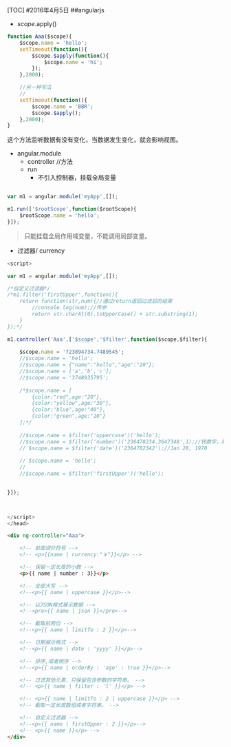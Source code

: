 [TOC]#2016年4月5日##angularjs - $scope.$apply()```jsfunction Aaa($scope){    $scope.name = 'hello';    setTimeout(function(){        $scope.$apply(function(){            $scope.name = 'hi';        });    },2000);    //另一种写法    //    setTimeout(function(){        $scope.name = 'BBR';        $scope.$apply();            },2000);}```这个方法监听数据有没有变化，当数据发生变化，就会影响视图。 - angular.module     + controller //方法     + run         * 不引入控制器，挂载全局变量```jsvar m1 = angular.module('myApp',[]);m1.run(['$rootScope',function($rootScope){    $rootScope.name = 'hello';}]);```>只能挂载全局作用域变量，不能调用局部变量。 - 过滤器/ currency```js<script>var m1 = angular.module('myApp',[]);/*自定义过滤器*//*m1.filter('firstUpper',function(){    return function(str,num){//通过return返回过滤后的结果        //console.log(num);//传参        return str.charAt(0).toUpperCase() + str.substring(1);    }});*/m1.controller('Aaa',['$scope','$filter',function($scope,$filter){        $scope.name = '723894734.7489545';    //$scope.name = 'hello';    //$scope.name = {"name":"hello","age":"20"};    //$scope.name = ['a','b','c'];    //$scope.name = '3748935795';        /*$scope.name = [        {color:"red",age:"20"},        {color:"yellow",age:"30"},        {color:"blue",age:"40"},        {color:"green",age:"10"}    ];*/        //$scope.name = $filter('uppercase')('hello');    //$scope.name = $filter('number')('236478234.3647348',1);//转数字，限制一位。    // $scope.name = $filter('date')('2364782342');//Jan 28, 1970        // $scope.name = 'hello';    //     //$scope.name = $filter('firstUpper')('hello');    }]);</script></head>``````html<div ng-controller="Aaa">    <!-- 前面调价符号 -->    <!-- <p>{{name | currency:"￥"}}</p> -->    <!-- 保留一定长度的小数 -->    <p>{{ name | number : 3}}</p>    <!-- 全部大写 -->    <!--<p>{{ name | uppercase }}</p>-->    <!-- 以JSON格式展示数据 -->    <!--<pre>{{ name | json }}</pre>-->    <!-- 截取前两位 -->    <!--<p>{{ name | limitTo : 2 }}</p>-->    <!-- 日期展示格式 -->    <!--<p>{{ name | date : 'yyyy' }}</p>-->    <!-- 排序,或者倒序 -->    <!--<p>{{ name | orderBy : 'age' : true }}</p>-->    <!-- 过滤其他元素，只保留包含参数的字符串。 -->    <!-- <p>{{ name | filter : 'l' }}</p> -->    <!-- <p>{{ name | limitTo : 2 | uppercase }}</p> -->    <!-- 截取一定长度数组或者字符串。 -->    <!-- 自定义过滤器 -->    <!--<p>{{ name | firstUpper : 2 }}</p>-->    <!-- <p>{{ name }}</p> --></div>  ```
